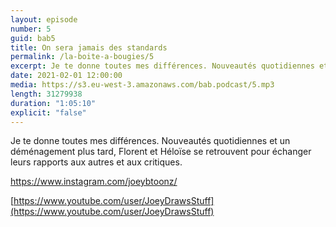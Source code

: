 ```yaml
---
layout: episode
number: 5
guid: bab5
title: On sera jamais des standards
permalink: /la-boite-a-bougies/5
excerpt: Je te donne toutes mes différences. Nouveautés quotidiennes et un déménagement plus tard, Florent et Héloïse se retrouvent pour échanger leurs rapports aux autres et aux critiques.
date: 2021-02-01 12:00:00
media: https://s3.eu-west-3.amazonaws.com/bab.podcast/5.mp3
length: 31279938
duration: "1:05:10" 
explicit: "false"
---
```


Je te donne toutes mes différences. Nouveautés quotidiennes et un déménagement plus tard, Florent et Héloïse se retrouvent pour échanger leurs rapports aux autres et aux critiques.

[https://www.instagram.com/joeybtoonz/ ](https://www.instagram.com/joeybtoonz/)

[https://www.youtube.com/user/JoeyDrawsStuff](https://www.youtube.com/user/JoeyDrawsStuff)
